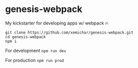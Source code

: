 # genesis-webpack
My kickstarter for developing apps w/ webpack :fire:

```
git clone https://github.com/xemichar/genesis-webpack.git
cd genesis-webpack
npm i
```

For development
`npm run dev`

For production
`npm run prod`